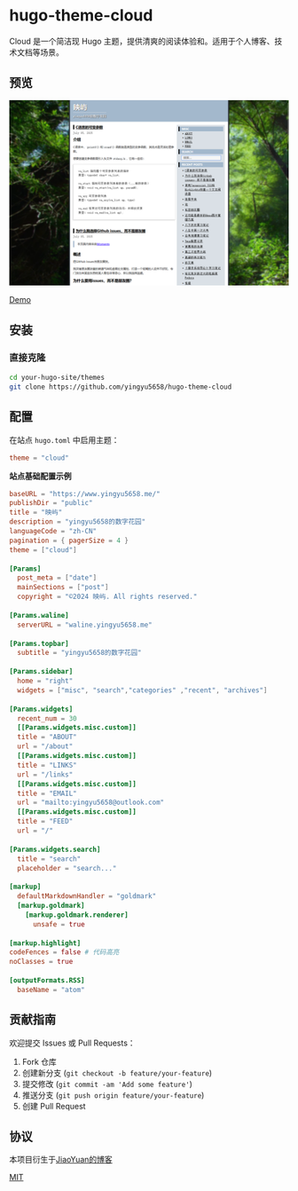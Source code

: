 # hugo-theme-cloud
Cloud 是一个简洁现 Hugo 主题，提供清爽的阅读体验和。适用于个人博客、技术文档等场景。

## 预览

![（若不喜欢背景图片，可在style.css移除）](screenshot/view.png)

[Demo](https://www.yingyu5658.me)

## 安装

### 直接克隆

```Bash
cd your-hugo-site/themes
git clone https://github.com/yingyu5658/hugo-theme-cloud
```

## 配置

在站点 `hugo.toml` 中启用主题：

```toml
theme = "cloud"
```

**站点基础配置示例**

```toml
baseURL = "https://www.yingyu5658.me/"
publishDir = "public"
title = "映屿"
description = "yingyu5658的数字花园"
languageCode = "zh-CN"
pagination = { pagerSize = 4 }
theme = ["cloud"]

[Params]
  post_meta = ["date"]
  mainSections = ["post"]
  copyright = "©2024 映屿. All rights reserved."

[Params.waline]
  serverURL = "waline.yingyu5658.me"

[Params.topbar]
  subtitle = "yingyu5658的数字花园"

[Params.sidebar]
  home = "right"
  widgets = ["misc", "search","categories" ,"recent", "archives"]

[Params.widgets]
  recent_num = 30
  [[Params.widgets.misc.custom]]
  title = "ABOUT"
  url = "/about"
  [[Params.widgets.misc.custom]]
  title = "LINKS"
  url = "/links"
  [[Params.widgets.misc.custom]]
  title = "EMAIL"
  url = "mailto:yingyu5658@outlook.com"
  [[Params.widgets.misc.custom]]
  title = "FEED"
  url = "/"

[Params.widgets.search]
  title = "search"
  placeholder = "search..."

[markup]
  defaultMarkdownHandler = "goldmark"
  [markup.goldmark]
    [markup.goldmark.renderer]
      unsafe = true

[markup.highlight]
codeFences = false # 代码高亮
noClasses = true

[outputFormats.RSS]
  baseName = "atom"
```

## 贡献指南

欢迎提交 Issues 或 Pull Requests：

1. Fork 仓库
2. 创建新分支 (`git checkout -b feature/your-feature`)
3. 提交修改 (`git commit -am 'Add some feature'`)
4. 推送分支 (`git push origin feature/your-feature`)
5. 创建 Pull Request

## 协议

本项目衍生于[JiaoYuan的博客](https://github.com/imjiaoyuan/imjiaoyuan.github.io/tree/main/themes/cloud)

[MIT](https://github.com/yingyu5658/hugo-theme-cloud?tab=MIT-1-ov-file)

